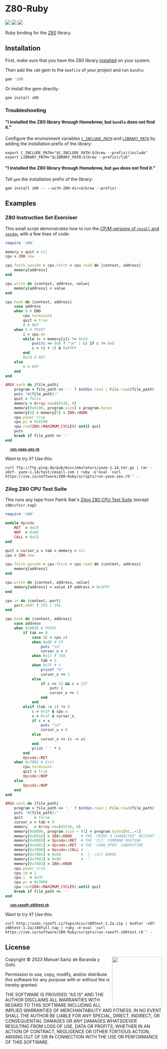 # Z80-Ruby

[![](https://zxe.io/software/Z80-Ruby/assets/images/gem-badge)](https://zxe.io/software/Z80-Ruby/gem)
[![](https://github.com/redcode/Z80-Ruby/actions/workflows/build-and-test-extension.yml/badge.svg)](https://github.com/redcode/Z80-Ruby/actions/workflows/build-and-test-extension.yml)
[![](https://zxe.io/software/Z80/assets/images/chat-badge)](https://zxe.io/software/Z80/chat)

Ruby binding for the [Z80](https://github.com/redcode/Z80) library.

## Installation

First, make sure that you have the Z80 library [installed](https://github.com/redcode/Z80#installation) on your system.

Then add the `z80` gem to the `Gemfile` of your project and run `bundle`:

```ruby
gem 'z80'
```

Or install the gem directly:

```shell
gem install z80
```

### Troubleshooting

#### "I installed the Z80 library through Homebrew, but `bundle` does not find it."

Configure the environment variables [`C_INCLUDE_PATH`](https://gcc.gnu.org/onlinedocs/gcc/Environment-Variables.html#index-C_005fINCLUDE_005fPATH) and [`LIBRARY_PATH`](https://gcc.gnu.org/onlinedocs/gcc/Environment-Variables.html#index-LIBRARY_005fPATH) by adding the installation prefix of the library:

```shell
export C_INCLUDE_PATH="$C_INCLUDE_PATH:$(brew --prefix)/include"
export LIBRARY_PATH="$LIBRARY_PATH:$(brew --prefix)/lib"
```

#### "I installed the Z80 library through Homebrew, but `gem` does not find it."

Tell `gem` the installation prefix of the library:

```shell
gem install z80 -- --with-Z80-dir=$(brew --prefix)
```

## Examples

### Z80 Instruction Set Exerciser

This small script demonstrates how to run the [CP/M versions of `zexall` and `zexdoc`](https://github.com/redcode/Z80/wiki/Z80-Instruction-Set-Exerciser) with a few lines of code:

```ruby
require 'z80'

memory = quit = nil
cpu = Z80.new

cpu.fetch_opcode = cpu.fetch = cpu.read do |context, address|
	memory[address]
end

cpu.write do |context, address, value|
	memory[address] = value
end

cpu.hook do |context, address|
	case address
	when 0 # END
		cpu.terminate
		quit = true
		0 # NOP
	when 5 # PRINT
		i = cpu.de
		while (c = memory[i]) != 0x24
			putc(c == 0xA ? "\n" : c) if c != 0xD
			i = (i + 1) & 0xFFFF
		end
		0xC9 # RET
	else
		0 # NOP
	end
end

ARGV.each do |file_path|
	program = file_path == '-' ? $stdin.read : File.read(file_path)
	puts "#{file_path}:"
	quit = false
	memory = Array.new(65536, 0)
	memory[0x0100, program.size] = program.bytes
	memory[0] = memory[5] = Z80::HOOK
	cpu.power true
	cpu.pc = 0x0100
	cpu.run(Z80::MAXIMUM_CYCLES) until quit
	puts
	break if file_path == '-'
end
```

<sup>**[<sub><img src="https://zxe.io/software/Z80-Ruby/assets/images/rb.svg" height="14"></sub> run-yaze-zex.rb](https://zxe.io/software/Z80-Ruby/scripts/run-yaze-zex.rb)**</sup>

Want to try it? Use this:

```
curl ftp://ftp.ping.de/pub/misc/emulators/yaze-1.14.tar.gz | tar -xOzf- yaze-1.14/test/zexall.com | ruby -e'eval `curl https://zxe.io/software/Z80-Ruby/scripts/run-yaze-zex.rb`' -
```

### Zilog Z80 CPU Test Suite

This runs any tape from Patrik Rak's [Zilog Z80 CPU Test Suite](https://github.com/raxoft/z80test) (except `z80ccfscr.tap`):

```ruby
require 'z80'

module Opcode
	RET  = 0xC9
	NOP  = 0x00
	CALL = 0xCD
end

quit = cursor_x = tab = memory = nil
cpu = Z80.new

cpu.fetch_opcode = cpu.fetch = cpu.read do |context, address|
	memory[address]
end

cpu.write do |context, address, value|
	memory[address] = value if address > 0x3FFF
end

cpu.in do |context, port|
	port.odd? ? 255 : 191
end

cpu.hook do |context, address|
	case address
	when 0x0010 # PRINT
		if tab == 0
			case (c = cpu.a)
			when 0x0D # CR
				putc "\n"
				cursor_x = 0
			when 0x17 # TAB
				tab = 2
			when 0x7F # ©
				printf "©"
				cursor_x += 1
			else
				if c >= 32 && c < 127
					putc c
					cursor_x += 1
				end
			end
		elsif (tab -= 1) != 0
			c = 0x1F & cpu.a
			x = 0x1F & cursor_x
			if c < x
				putc "\n"
				cursor_x = 0
			else
				cursor_x += (c -= x)
			end
			print ' ' * c
		end
		Opcode::RET
	when 0x7003 # Exit
		cpu.terminate
		quit = true
		Opcode::NOP
	else
		Opcode::NOP
	end
end

ARGV.each do |file_path|
	program = file_path == '-' ? $stdin.read : File.read(file_path)
	puts "#{file_path}:"
	quit     = false
	cursor_x = tab = 0
	memory   = Array.new(65536, 0)
	memory[0x8000, program.size - 91] = program.bytes[91..-1]
	memory[0x0010] = Z80::HOOK    # THE 'PRINT A CHARACTER' RESTART
	memory[0x0D6B] = Opcode::RET  # THE 'CLS' COMMAND ROUTINE
	memory[0x1601] = Opcode::RET  # THE 'CHAN_OPEN' SUBROUTINE
	memory[0x7000] = Opcode::CALL # -.
	memory[0x7001] = 0x00         #  |- call 8000h
	memory[0x7002] = 0x80         # -'
	memory[0x7003] = Z80::HOOK
	cpu.power true
	cpu.im = 1
	cpu.i  = 0x3F
	cpu.pc = 0x7000
	cpu.run(Z80::MAXIMUM_CYCLES) until quit
	break if file_path == '-'
end
```

<sup>**[<sub><img src="https://zxe.io/software/Z80-Ruby/assets/images/rb.svg" height="14"></sub> run-raxoft-z80test.rb](https://zxe.io/software/Z80-Ruby/scripts/run-raxoft-z80test.rb)**</sup>

Want to try it? Use this:

```shell
curl http://zxds.raxoft.cz/taps/misc/z80test-1.2a.zip | bsdtar -xOf- z80test-1.2a/z80full.tap | ruby -e'eval `curl https://zxe.io/software/Z80-Ruby/scripts/run-raxoft-z80test.rb`' -
```

## License

<img src="https://zxe.io/software/Z80-Ruby/assets/images/0bsd.svg" width="160" align="right">

Copyright © 2023 Manuel Sainz de Baranda y Goñi.

Permission to use, copy, modify, and/or distribute this software for any purpose with or without fee is hereby granted.

THE SOFTWARE IS PROVIDED "AS IS" AND THE AUTHOR DISCLAIMS ALL WARRANTIES WITH REGARD TO THIS SOFTWARE INCLUDING ALL IMPLIED WARRANTIES OF MERCHANTABILITY AND FITNESS. IN NO EVENT SHALL THE AUTHOR BE LIABLE FOR ANY SPECIAL, DIRECT, INDIRECT, OR CONSEQUENTIAL DAMAGES OR ANY DAMAGES WHATSOEVER RESULTING FROM LOSS OF USE, DATA OR PROFITS, WHETHER IN AN ACTION OF CONTRACT, NEGLIGENCE OR OTHER TORTIOUS ACTION, ARISING OUT OF OR IN CONNECTION WITH THE USE OR PERFORMANCE OF THIS SOFTWARE.
